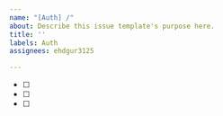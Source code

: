```yaml
---
name: "[Auth] /"
about: Describe this issue template's purpose here.
title: ''
labels: Auth
assignees: ehdgur3125

---
```


* [ ]
* [ ]
* [ ]
